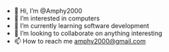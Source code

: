 - 👋 Hi, I’m @Amphy2000
- 👀 I’m interested in computers
- 🌱 I’m currently learning software development
- 💞️ I’m looking to collaborate on anything interesting
- 📫 How to reach me amphy2000@gmail.com


<!---
Amphy2000/Amphy2000 is a ✨ special ✨ repository because its `README.md` (this file) appears on your GitHub profile.
You can click the Preview link to take a look at your changes.
--->
